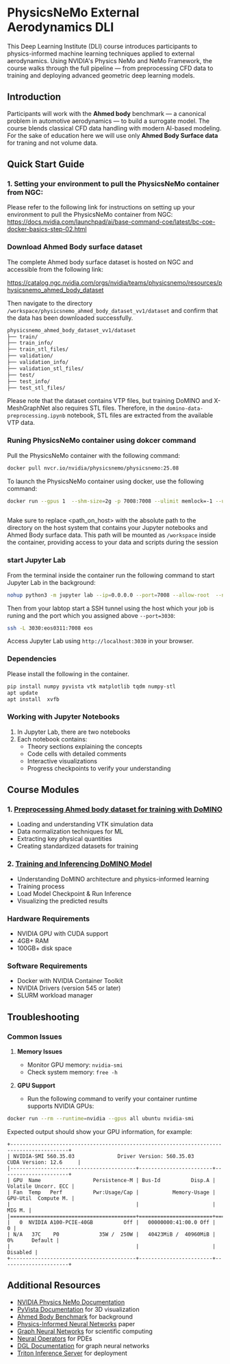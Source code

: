 # PhysicsNeMo External Aerodynamics DLI

This Deep Learning Institute (DLI) course introduces participants to physics-informed machine learning techniques applied to external aerodynamics. Using NVIDIA's Physics NeMo and NeMo Framework, the course walks through the full pipeline — from preprocessing CFD data to training and deploying advanced geometric deep learning models.

## Introduction

Participants will work with the **Ahmed body** benchmark — a canonical problem in automotive aerodynamics — to build a surrogate model. The course blends classical CFD data handling with modern AI-based modeling. 
For the sake of education here we will use only **Ahmed Body Surface data** for traning and not volume data. 

## Quick Start Guide

### 1. Setting your environment to pull the PhysicsNeMo container from NGC:

Please refer to the following link for instructions on setting up your environment to pull the PhysicsNeMo container from NGC:
https://docs.nvidia.com/launchpad/ai/base-command-coe/latest/bc-coe-docker-basics-step-02.html


### Download Ahmed Body surface dataset

The complete Ahmed body surface dataset is hosted on NGC and accessible from the following link:

https://catalog.ngc.nvidia.com/orgs/nvidia/teams/physicsnemo/resources/physicsnemo_ahmed_body_dataset

Then navigate to the directory `/workspace/physicsnemo_ahmed_body_dataset_vv1/dataset` and confirm that the data has been downloaded successfully.

```bash
physicsnemo_ahmed_body_dataset_vv1/dataset
├── train/
├── train_info/
├── train_stl_files/
├── validation/
├── validation_info/
├── validation_stl_files/
├── test/
├── test_info/
├── test_stl_files/

```

Please note that the dataset contains VTP files, but training DoMINO and X-MeshGraphNet also requires STL files. Therefore, in the `domino-data-preprocessing.ipynb` notebook, STL files are extracted from the available VTP data.

### Runing PhysicsNeMo container using dokcer command

Pull the PhysicsNeMo container with the following command:
```bash
docker pull nvcr.io/nvidia/physicsnemo/physicsnemo:25.08
 ```

To launch the PhysicsNeMo container using docker, use the following command:

```bash
docker run --gpus 1  --shm-size=2g -p 7008:7008 --ulimit memlock=-1 --ulimit stack=67108864 --runtime nvidia -v <path_on_host>:/workspace -it --rm $(docker images | grep 25.08| awk '{print $3}')
 
```

Make sure to replace <path_on_host> with the absolute path to the directory on the host system that contains your Jupyter notebooks and Ahmed Body surface data. This path will be mounted as `/workspace` inside the container, providing access to your data and scripts during the session

### start Jupyter Lab

From the terminal inside the container run the following command to start Jupyter Lab in the background:

```bash
nohup python3 -m jupyter lab --ip=0.0.0.0 --port=7008 --allow-root  --no-browser --NotebookApp.token='' --notebook-dir='/workspace/' --NotebookApp.allow_origin='*' > /dev/null 2>&1 &
```

Then from your labtop start a SSH tunnel using the host which your job is runing and the port which you assigned above `--port=3030`: 

```bash
ssh -L 3030:eos0311:7008 eos
```
Access Jupyter Lab using `http://localhost:3030` in your browser. 

### Dependencies

Please install the following in the container.
```bash
pip install numpy pyvista vtk matplotlib tqdm numpy-stl
apt update
apt install  xvfb
```

### Working with Jupyter Notebooks

1. In Jupyter Lab, there are two notebooks
2. Each notebook contains:
   - Theory sections explaining the concepts
   - Code cells with detailed comments
   - Interactive visualizations
   - Progress checkpoints to verify your understanding

## Course Modules

### 1. [Preprocessing Ahmed body dataset for training with DoMINO](domino-data-preprocessing.ipynb)
- Loading and understanding VTK simulation data
- Data normalization techniques for ML
- Extracting key physical quantities
- Creating standardized datasets for training

### 2. [Training and Inferencing DoMINO Model](domino-training-test.ipynb)
- Understanding DoMINO architecture and physics-informed learning
- Training process
- Load Model Checkpoint & Run Inference
- Visualizing the predicted results

### Hardware Requirements
- NVIDIA GPU with CUDA support
- 4GB+ RAM
- 100GB+ disk space

### Software Requirements
- Docker with NVIDIA Container Toolkit
- NVIDIA Drivers (version 545 or later)
- SLURM workload manager

## Troubleshooting

### Common Issues

1. **Memory Issues**
   - Monitor GPU memory: `nvidia-smi`
   - Check system memory: `free -h`

2. **GPU Support**

   - Run the following command to verify your container runtime supports NVIDIA GPUs:

```bash
docker run --rm --runtime=nvidia --gpus all ubuntu nvidia-smi
```

Expected output should show your GPU information, for example:
```
+-----------------------------------------------------------------------------------------+
| NVIDIA-SMI 560.35.03              Driver Version: 560.35.03      CUDA Version: 12.6     |
|-----------------------------------------+------------------------+----------------------+
| GPU  Name                 Persistence-M | Bus-Id          Disp.A | Volatile Uncorr. ECC |
| Fan  Temp   Perf          Pwr:Usage/Cap |           Memory-Usage | GPU-Util  Compute M. |
|                                         |                        |               MIG M. |
|=========================================+========================+======================|
|   0  NVIDIA A100-PCIE-40GB          Off |   00000000:41:00.0 Off |                    0 |
| N/A   37C    P0             35W /  250W |   40423MiB /  40960MiB |      0%      Default |
|                                         |                        |             Disabled |
+-----------------------------------------+------------------------+----------------------+
```

## Additional Resources

- [NVIDIA Physics NeMo Documentation](https://docs.nvidia.com/deeplearning/nemo-physics/user-guide)
- [PyVista Documentation](https://docs.pyvista.org/) for 3D visualization
- [Ahmed Body Benchmark](https://www.cfd-online.com/Wiki/Ahmed_body) for background
- [Physics-Informed Neural Networks](https://www.sciencedirect.com/science/article/abs/pii/S0021999118307125) paper
- [Graph Neural Networks](https://arxiv.org/abs/2106.10943) for scientific computing
- [Neural Operators](https://arxiv.org/abs/2108.08481) for PDEs
- [DGL Documentation](https://www.dgl.ai/) for graph neural networks
- [Triton Inference Server](https://github.com/triton-inference-server/server) for deployment
